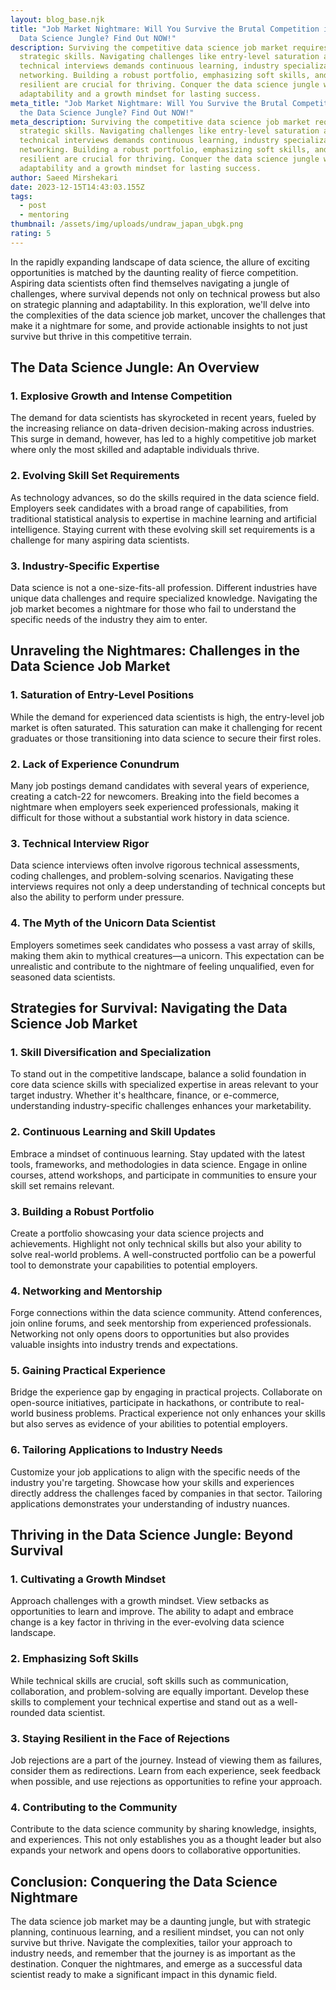 ```yaml
---
layout: blog_base.njk
title: "Job Market Nightmare: Will You Survive the Brutal Competition in the
  Data Science Jungle? Find Out NOW!"
description: Surviving the competitive data science job market requires
  strategic skills. Navigating challenges like entry-level saturation and
  technical interviews demands continuous learning, industry specialization, and
  networking. Building a robust portfolio, emphasizing soft skills, and staying
  resilient are crucial for thriving. Conquer the data science jungle with
  adaptability and a growth mindset for lasting success.
meta_title: "Job Market Nightmare: Will You Survive the Brutal Competition in
  the Data Science Jungle? Find Out NOW!"
meta_description: Surviving the competitive data science job market requires
  strategic skills. Navigating challenges like entry-level saturation and
  technical interviews demands continuous learning, industry specialization, and
  networking. Building a robust portfolio, emphasizing soft skills, and staying
  resilient are crucial for thriving. Conquer the data science jungle with
  adaptability and a growth mindset for lasting success.
author: Saeed Mirshekari
date: 2023-12-15T14:43:03.155Z
tags:
  - post
  - mentoring
thumbnail: /assets/img/uploads/undraw_japan_ubgk.png
rating: 5
---
```



In the rapidly expanding landscape of data science, the allure of exciting opportunities is matched by the daunting reality of fierce competition. Aspiring data scientists often find themselves navigating a jungle of challenges, where survival depends not only on technical prowess but also on strategic planning and adaptability. In this exploration, we'll delve into the complexities of the data science job market, uncover the challenges that make it a nightmare for some, and provide actionable insights to not just survive but thrive in this competitive terrain.

## **The Data Science Jungle: An Overview**

### **1. Explosive Growth and Intense Competition**

The demand for data scientists has skyrocketed in recent years, fueled by the increasing reliance on data-driven decision-making across industries. This surge in demand, however, has led to a highly competitive job market where only the most skilled and adaptable individuals thrive.

### **2. Evolving Skill Set Requirements**

As technology advances, so do the skills required in the data science field. Employers seek candidates with a broad range of capabilities, from traditional statistical analysis to expertise in machine learning and artificial intelligence. Staying current with these evolving skill set requirements is a challenge for many aspiring data scientists.

### **3. Industry-Specific Expertise**

Data science is not a one-size-fits-all profession. Different industries have unique data challenges and require specialized knowledge. Navigating the job market becomes a nightmare for those who fail to understand the specific needs of the industry they aim to enter.

## **Unraveling the Nightmares: Challenges in the Data Science Job Market**

### **1. Saturation of Entry-Level Positions**

While the demand for experienced data scientists is high, the entry-level job market is often saturated. This saturation can make it challenging for recent graduates or those transitioning into data science to secure their first roles.

### **2. Lack of Experience Conundrum**

Many job postings demand candidates with several years of experience, creating a catch-22 for newcomers. Breaking into the field becomes a nightmare when employers seek experienced professionals, making it difficult for those without a substantial work history in data science.

### **3. Technical Interview Rigor**

Data science interviews often involve rigorous technical assessments, coding challenges, and problem-solving scenarios. Navigating these interviews requires not only a deep understanding of technical concepts but also the ability to perform under pressure.

### **4. The Myth of the Unicorn Data Scientist**

Employers sometimes seek candidates who possess a vast array of skills, making them akin to mythical creatures—a unicorn. This expectation can be unrealistic and contribute to the nightmare of feeling unqualified, even for seasoned data scientists.

## **Strategies for Survival: Navigating the Data Science Job Market**

### **1. Skill Diversification and Specialization**

To stand out in the competitive landscape, balance a solid foundation in core data science skills with specialized expertise in areas relevant to your target industry. Whether it's healthcare, finance, or e-commerce, understanding industry-specific challenges enhances your marketability.

### **2. Continuous Learning and Skill Updates**

Embrace a mindset of continuous learning. Stay updated with the latest tools, frameworks, and methodologies in data science. Engage in online courses, attend workshops, and participate in communities to ensure your skill set remains relevant.

### **3. Building a Robust Portfolio**

Create a portfolio showcasing your data science projects and achievements. Highlight not only technical skills but also your ability to solve real-world problems. A well-constructed portfolio can be a powerful tool to demonstrate your capabilities to potential employers.

### **4. Networking and Mentorship**

Forge connections within the data science community. Attend conferences, join online forums, and seek mentorship from experienced professionals. Networking not only opens doors to opportunities but also provides valuable insights into industry trends and expectations.

### **5. Gaining Practical Experience**

Bridge the experience gap by engaging in practical projects. Collaborate on open-source initiatives, participate in hackathons, or contribute to real-world business problems. Practical experience not only enhances your skills but also serves as evidence of your abilities to potential employers.

### **6. Tailoring Applications to Industry Needs**

Customize your job applications to align with the specific needs of the industry you're targeting. Showcase how your skills and experiences directly address the challenges faced by companies in that sector. Tailoring applications demonstrates your understanding of industry nuances.

## **Thriving in the Data Science Jungle: Beyond Survival**

### **1. Cultivating a Growth Mindset**

Approach challenges with a growth mindset. View setbacks as opportunities to learn and improve. The ability to adapt and embrace change is a key factor in thriving in the ever-evolving data science landscape.

### **2. Emphasizing Soft Skills**

While technical skills are crucial, soft skills such as communication, collaboration, and problem-solving are equally important. Develop these skills to complement your technical expertise and stand out as a well-rounded data scientist.

### **3. Staying Resilient in the Face of Rejections**

Job rejections are a part of the journey. Instead of viewing them as failures, consider them as redirections. Learn from each experience, seek feedback when possible, and use rejections as opportunities to refine your approach.

### **4. Contributing to the Community**

Contribute to the data science community by sharing knowledge, insights, and experiences. This not only establishes you as a thought leader but also expands your network and opens doors to collaborative opportunities.

## **Conclusion: Conquering the Data Science Nightmare**

The data science job market may be a daunting jungle, but with strategic planning, continuous learning, and a resilient mindset, you can not only survive but thrive. Navigate the complexities, tailor your approach to industry needs, and remember that the journey is as important as the destination. Conquer the nightmares, and emerge as a successful data scientist ready to make a significant impact in this dynamic field.